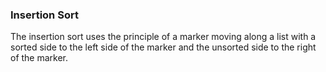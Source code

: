### Insertion Sort
The insertion sort uses the principle of a marker moving along a list with a sorted side to the left side of the marker and the unsorted side to the right of the marker.
